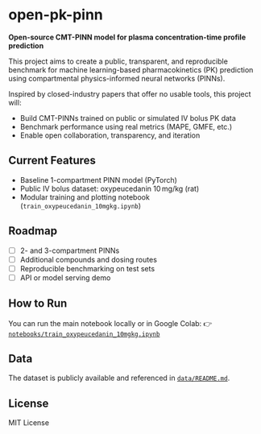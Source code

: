 # open-pk-pinn

**Open-source CMT-PINN model for plasma concentration-time profile prediction**

This project aims to create a public, transparent, and reproducible benchmark for machine learning-based pharmacokinetics (PK) prediction using compartmental physics-informed neural networks (PINNs).

Inspired by closed-industry papers that offer no usable tools, this project will:
- Build CMT-PINNs trained on public or simulated IV bolus PK data
- Benchmark performance using real metrics (MAPE, GMFE, etc.)
- Enable open collaboration, transparency, and iteration

## Current Features
- Baseline 1-compartment PINN model (PyTorch)
- Public IV bolus dataset: oxypeucedanin 10 mg/kg (rat)
- Modular training and plotting notebook (`train_oxypeucedanin_10mgkg.ipynb`)

## Roadmap
- [ ] 2- and 3-compartment PINNs
- [ ] Additional compounds and dosing routes
- [ ] Reproducible benchmarking on test sets
- [ ] API or model serving demo

## How to Run
You can run the main notebook locally or in Google Colab:
👉 [`notebooks/train_oxypeucedanin_10mgkg.ipynb`](notebooks/train_oxypeucedanin_10mgkg.ipynb)

## Data
The dataset is publicly available and referenced in [`data/README.md`](data/README.md).

## License
MIT License
